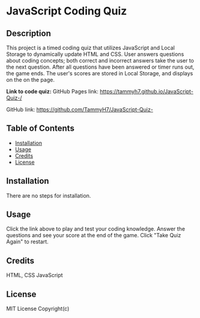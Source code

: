 # JavaScript Coding Quiz

## Description

This project is a timed coding quiz that utilizes JavaScript and Local Storage to dynamically update HTML and CSS. User answers questions about coding concepts; both correct and incorrect answers take the user to the next question. After all questions have been answered or timer runs out, the game ends. The user's scores are stored in Local Storage, and displays on the on the page.

**Link to code quiz:** 
GitHub Pages link:
https://tammyh7.github.io/JavaScript-Quiz-/

GitHub link:
https://github.com/TammyH7/JavaScript-Quiz-


## Table of Contents

- [Installation](#installation)
- [Usage](#usage)
- [Credits](#credits)
- [License](#license)

## Installation

There are no steps for installation.

## Usage

Click the link above to play and test your coding knowledge. Answer the questions and see your score at the end of the game. Click "Take Quiz Again" to restart. 

## Credits

HTML, CSS JavaScript

## License

MIT License Copyright(c)


